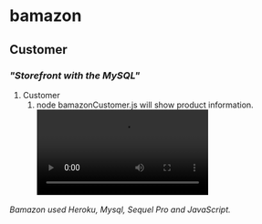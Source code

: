 # bamazon

## **Customer**

### *"Storefront with the MySQL"*

1. Customer 
      1. node bamazonCustomer.js will show product information. 
![alt text](file:///Users/Nicole/Downloads/Apr%2020%202019%206_26%20PM.webm)


*Bamazon used Heroku, Mysql, Sequel Pro and JavaScript.*
      
